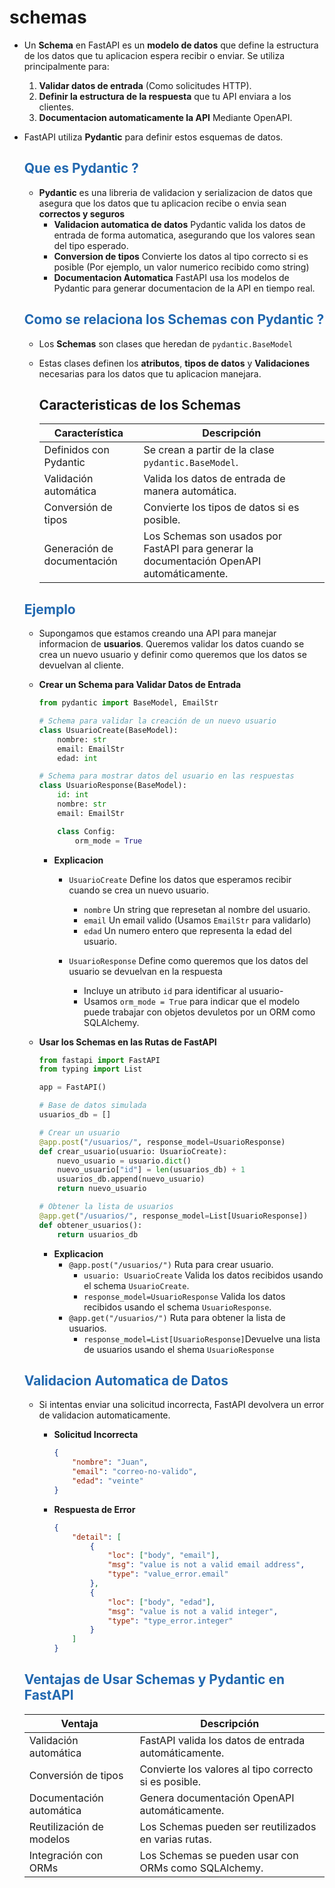 # schemas

* Un **Schema** en FastAPI es un **modelo de datos** que define la estructura de los datos que tu aplicacion espera recibir o enviar. Se utiliza principalmente para:
    1. **Validar datos de entrada** (Como solicitudes HTTP).
    2. **Definir la estructura de la respuesta** que tu API enviara a los clientes.
    3. **Documentacion automaticamente la API** Mediante OpenAPI.
    
* FastAPI utiliza **Pydantic** para definir estos esquemas de datos.

    ## <span style="color:#2168b0">Que es Pydantic ?</span>
    
    * **Pydantic** es una libreria de validacion y serializacion de datos que asegura que los datos que tu aplicacion recibe o envia sean **correctos y seguros**
        * **Validacion automatica de datos** Pydantic valida los datos de entrada de forma automatica, asegurando que los valores sean del tipo esperado.
        * **Conversion de tipos** Convierte los datos al tipo correcto si es posible (Por ejemplo, un valor numerico recibido como string)
        * **Documentacion Automatica** FastAPI usa los modelos de Pydantic para generar documentacion de la API en tiempo real.
        
    ## <span style="color:#2168b0">Como se relaciona los Schemas con Pydantic ?</span>
    
    * Los **Schemas** son clases que heredan de `pydantic.BaseModel`
    * Estas clases definen los **atributos**, **tipos de datos** y **Validaciones** necesarias para los datos que tu aplicacion manejara.
    
        ## Caracteristicas de los Schemas
        
        |     **Característica**      |                                      **Descripción**                                      |
        | --------------------------- | ----------------------------------------------------------------------------------------- |
        | Definidos con Pydantic      | Se crean a partir de la clase `pydantic.BaseModel`.                                       |
        | Validación automática       | Valida los datos de entrada de manera automática.                                         |
        | Conversión de tipos         | Convierte los tipos de datos si es posible.                                               |
        | Generación de documentación | Los Schemas son usados por FastAPI para generar la documentación OpenAPI automáticamente. |
        
    ## <span style="color:#2168b0">Ejemplo</span>
    
    * Supongamos que estamos creando una API para manejar informacion de **usuarios**. Queremos validar los datos cuando se crea un nuevo usuario y definir como queremos que los datos se devuelvan al cliente.
    * **Crear un Schema para Validar Datos de Entrada**
    
        ```python
        from pydantic import BaseModel, EmailStr

        # Schema para validar la creación de un nuevo usuario
        class UsuarioCreate(BaseModel):
            nombre: str
            email: EmailStr
            edad: int

        # Schema para mostrar datos del usuario en las respuestas
        class UsuarioResponse(BaseModel):
            id: int
            nombre: str
            email: EmailStr

            class Config:
                orm_mode = True
        ```
        * **Explicacion**
            * `UsuarioCreate` Define los datos que esperamos recibir cuando se crea un nuevo usuario.
                * `nombre` Un string que represetan al nombre del usuario.
                * `email` Un email valido (Usamos `EmailStr` para validarlo)
                * `edad` Un numero entero que representa la edad del usuario.
                
            * `UsuarioResponse` Define como queremos que los datos del usuario se devuelvan en la respuesta
                * Incluye un atributo `id` para identificar al usuario-
                * Usamos `orm_mode = True` para indicar que el modelo puede trabajar con objetos devuletos por un ORM como SQLAlchemy.
                
    * **Usar los Schemas en las Rutas de FastAPI**
    
        ```python
        from fastapi import FastAPI
        from typing import List

        app = FastAPI()

        # Base de datos simulada
        usuarios_db = []

        # Crear un usuario
        @app.post("/usuarios/", response_model=UsuarioResponse)
        def crear_usuario(usuario: UsuarioCreate):
            nuevo_usuario = usuario.dict()
            nuevo_usuario["id"] = len(usuarios_db) + 1
            usuarios_db.append(nuevo_usuario)
            return nuevo_usuario

        # Obtener la lista de usuarios
        @app.get("/usuarios/", response_model=List[UsuarioResponse])
        def obtener_usuarios():
            return usuarios_db
        ```
        * **Explicacion**
            * `@app.post("/usuarios/")` Ruta para crear usuario.
                * `usuario: UsuarioCreate` Valida los datos recibidos usando el schema `UsuarioCreate`.
                * `response_model=UsuarioResponse` Valida los datos recibidos usando el schema `UsuarioResponse`.  
            * `@app.get("/usuarios/")` Ruta para obtener la lista de usuarios.
                * `response_model=List[UsuarioResponse]`Devuelve una lista de usuarios usando el shema `UsuarioResponse`
                
    ## <span style="color:#2168b0">Validacion Automatica de Datos</span>
    
    * Si intentas enviar una solicitud incorrecta, FastAPI devolvera un error de validacion automaticamente.
        * **Solicitud Incorrecta**    
            ```json
            {
                "nombre": "Juan",
                "email": "correo-no-valido",
                "edad": "veinte"
            }
            ```
        * **Respuesta de Error**

            ```json
            {
                "detail": [
                    {
                        "loc": ["body", "email"],
                        "msg": "value is not a valid email address",
                        "type": "value_error.email"
                    },
                    {
                        "loc": ["body", "edad"],
                        "msg": "value is not a valid integer",
                        "type": "type_error.integer"
                    }
                ]
            }
            ```

    ## <span style="color:#2168b0">Ventajas de Usar Schemas y Pydantic en FastAPI</span>

    |       **Ventaja**        |                    **Descripción**                    |
    | ------------------------ | ----------------------------------------------------- |
    | Validación automática    | FastAPI valida los datos de entrada automáticamente.  |
    | Conversión de tipos      | Convierte los valores al tipo correcto si es posible. |
    | Documentación automática | Genera documentación OpenAPI automáticamente.         |
    | Reutilización de modelos | Los Schemas pueden ser reutilizados en varias rutas.  |
    | Integración con ORMs     | Los Schemas se pueden usar con ORMs como SQLAlchemy.  |